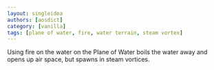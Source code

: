 ```yaml
---
layout: singleidea
authors: [aosdict]
category: [vanilla]
tags: [plane of water, fire, water terrain, steam vortex]
---
```

Using fire on the water on the Plane of Water boils the water away and opens up air space, but spawns in steam vortices.
